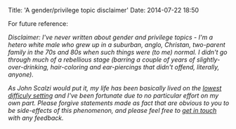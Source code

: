 Title: 'A gender/privilege topic disclaimer'
Date: 2014-07-22 18:50

For future reference:

*Disclaimer: I've never written about gender and privilege topics - I'm a hetero white male who grew up in a suburban, anglo, Christan, two-parent family in the 70s and 80s when such things were (to me) normal. I didn't go through much of a rebellious stage (barring a couple of years of slightly-over-drinking, hair-coloring and ear-piercings that didn't offend, literally, anyone).*

*As John Scalzi would put it, my life has been basically lived on the [lowest difficuly setting](http://whatever.scalzi.com/2012/05/15/straight-white-male-the-lowest-difficulty-setting-there-is/) and I've been fortunate due to no particular effort on my own part. Please forgive statements made as fact that are obvious to you to be side-effects of this phenomenon, and please feel free to [get in touch](mailto:steveivy@gmail.com) with any feedback.*